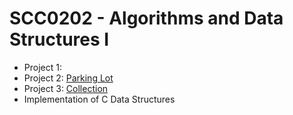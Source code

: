 # SCC0202 - Algorithms and Data Structures I

* Project 1:
* Project 2: [Parking Lot](./ParkingLot)
* Project 3: [Collection](./Collection)
* Implementation of C Data Structures

